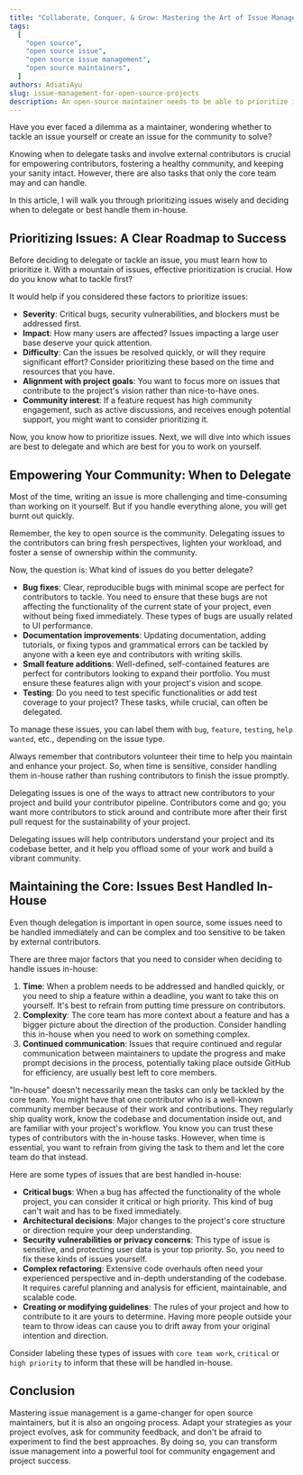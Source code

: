 ```yaml
---
title: "Collaborate, Conquer, & Grow: Mastering the Art of Issue Management for Open Source Projects"
tags:
  [
    "open source",
    "open source issue",
    "open source issue management",
    "open source maintainers",
  ]
authors: AdiatiAyu
slug: issue-management-for-open-source-projects
description: An open-source maintainer needs to be able to prioritize issues wisely and decide when to delegate or handle them in-house.
---
```


Have you ever faced a dilemma as a maintainer, wondering whether to tackle an issue yourself or create an issue for the community to solve?

Knowing when to delegate tasks and involve external contributors is crucial for empowering contributors, fostering a healthy community, and keeping your sanity intact. However, there are also tasks that only the core team may and can handle.

<!-- truncate -->

In this article, I will walk you through prioritizing issues wisely and deciding when to delegate or best handle them in-house.

## Prioritizing Issues: A Clear Roadmap to Success

Before deciding to delegate or tackle an issue, you must learn how to prioritize it. With a mountain of issues, effective prioritization is crucial. How do you know what to tackle first?

It would help if you considered these factors to prioritize issues:

- **Severity**: Critical bugs, security vulnerabilities, and blockers must be addressed first.
- **Impact**: How many users are affected? Issues impacting a large user base deserve your quick attention.
- **Difficulty**: Can the issues be resolved quickly, or will they require significant effort? Consider prioritizing these based on the time and resources that you have.
- **Alignment with project goals**: You want to focus more on issues that contribute to the project's vision rather than nice-to-have ones.
- **Community interest**: If a feature request has high community engagement, such as active discussions, and receives enough potential support, you might want to consider prioritizing it.

Now, you know how to prioritize issues. Next, we will dive into which issues are best to delegate and which are best for you to work on yourself.

## Empowering Your Community: When to Delegate

Most of the time, writing an issue is more challenging and time-consuming than working on it yourself. But if you handle everything alone, you will get burnt out quickly.

Remember, the key to open source is the community. Delegating issues to the contributors can bring fresh perspectives, lighten your workload, and foster a sense of ownership within the community.

Now, the question is: What kind of issues do you better delegate?

- **Bug fixes**: Clear, reproducible bugs with minimal scope are perfect for contributors to tackle. You need to ensure that these bugs are not affecting the functionality of the current state of your project, even without being fixed immediately. These types of bugs are usually related to UI performance.
- **Documentation improvements**: Updating documentation, adding tutorials, or fixing typos and grammatical errors can be tackled by anyone with a keen eye and contributors with writing skills.
- **Small feature additions**: Well-defined, self-contained features are perfect for contributors looking to expand their portfolio. You must ensure these features align with your project's vision and scope.
- **Testing**: Do you need to test specific functionalities or add test coverage to your project? These tasks, while crucial, can often be delegated.

To manage these issues, you can label them with `bug`, `feature`, `testing`, `help wanted`, etc., depending on the issue type.

Always remember that contributors volunteer their time to help you maintain and enhance your project. So, when time is sensitive, consider handling them in-house rather than rushing contributors to finish the issue promptly.

Delegating issues is one of the ways to attract new contributors to your project and build your contributor pipeline. Contributors come and go; you want more contributors to stick around and contribute more after their first pull request for the sustainability of your project.

Delegating issues will help contributors understand your project and its codebase better, and it help you offload some of your work and build a vibrant community.

## Maintaining the Core: Issues Best Handled In-House

Even though delegation is important in open source, some issues need to be handled immediately and can be complex and too sensitive to be taken by external contributors.

There are three major factors that you need to consider when deciding to handle issues in-house:

1. **Time**: When a problem needs to be addressed and handled quickly, or you need to ship a feature within a deadline, you want to take this on yourself. It's best to refrain from putting time pressure on contributors.
2. **Complexity**: The core team has more context about a feature and has a bigger picture about the direction of the production. Consider handling this in-house when you need to work on something complex.
3. **Continued communication**: Issues that require continued and regular communication between maintainers to update the progress and make prompt decisions in the process, potentially taking place outside GitHub for efficiency, are usually best left to core members.

"In-house" doesn't necessarily mean the tasks can only be tackled by the core team. You might have that one contributor who is a well-known community member because of their work and contributions. They regularly ship quality work, know the codebase and documentation inside out, and are familiar with your project's workflow. You know you can trust these types of contributors with the in-house tasks. However, when time is essential, you want to refrain from giving the task to them and let the core team do that instead.

Here are some types of issues that are best handled in-house:

- **Critical bugs**: When a bug has affected the functionality of the whole project, you can consider it critical or high priority. This kind of bug can't wait and has to be fixed immediately.
- **Architectural decisions**: Major changes to the project's core structure or direction require your deep understanding.
- **Security vulnerabilities or privacy concerns**: This type of issue is sensitive, and protecting user data is your top priority. So, you need to fix these kinds of issues yourself.
- **Complex refactoring**: Extensive code overhauls often need your experienced perspective and in-depth understanding of the codebase. It requires careful planning and analysis for efficient, maintainable, and scalable code.
- **Creating or modifying guidelines**: The rules of your project and how to contribute to it are yours to determine. Having more people outside your team to throw ideas can cause you to drift away from your original intention and direction.

Consider labeling these types of issues with `core team work`, `critical` or `high priority` to inform that these will be handled in-house.

## Conclusion

Mastering issue management is a game-changer for open source maintainers, but it is also an ongoing process. Adapt your strategies as your project evolves, ask for community feedback, and don't be afraid to experiment to find the best approaches. By doing so, you can transform issue management into a powerful tool for community engagement and project success.
